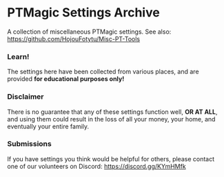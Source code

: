 # PTMagic Settings Archive

A collection of miscellaneous PTMagic settings.  See also:  https://github.com/HojouFotytu/Misc-PT-Tools

### Learn!
The settings here have been collected from various places, and are provided __for educational purposes only!__

### Disclaimer
There is no guarantee that any of these settings function well, __OR AT ALL__,  and using them could result in the loss of all your money, your home, and eventually your entire family.

### Submissions
If you have settings you think would be helpful for others, please contact one of our volunteers on Discord: https://discord.gg/KYmHMfk

